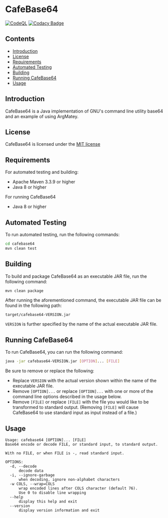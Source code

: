 # CafeBase64

[![CodeQL](https://github.com/jh3nd3rs0n/cafebase64/actions/workflows/codeql-analysis.yml/badge.svg)](https://github.com/jh3nd3rs0n/cafebase64/actions/workflows/codeql-analysis.yml) [![Codacy Badge](https://app.codacy.com/project/badge/Grade/022a9623cb904e33bce041079b879329)](https://app.codacy.com/gh/jh3nd3rs0n/cafebase64/dashboard?utm_source=gh&utm_medium=referral&utm_content=&utm_campaign=Badge_grade)

## Contents

-   [Introduction](#introduction)
-   [License](#license)
-   [Requirements](#requirements)
-   [Automated Testing](#automated-testing)
-   [Building](#building)
-   [Running CafeBase64](#running-cafebase64)
-   [Usage](#usage)

## Introduction

CafeBase64 is a Java implementation of GNU's command line utility base64 and an 
example of using ArgMatey.

## License

CafeBase64 is licensed under the 
[MIT license](https://github.com/jh3nd3rs0n/cafebase64/blob/master/LICENSE)

## Requirements

For automated testing and building:

-   Apache Maven 3.3.9 or higher
-   Java 8 or higher

For running CafeBase64

-   Java 8 or higher

## Automated Testing

To run automated testing, run the following commands:

```bash
cd cafebase64
mvn clean test
```

## Building

To build and package CafeBase64 as an executable JAR file, run the following 
command:

```bash
mvn clean package
```

After running the aforementioned command, the executable JAR file can be found 
in the following path:

```text
target/cafebase64-VERSION.jar
```

`VERSION` is further specified by the name of the actual executable JAR file.

## Running CafeBase64

To run CafeBase64, you can run the following command:

```bash
java -jar cafebase64-VERSION.jar [OPTION]... [FILE]
```

Be sure to remove or replace the following:

-   Replace `VERSION` with the actual version shown within the name of the 
executable JAR file.
-   Remove `[OPTION]...` or replace `[OPTION]...` with one or more of the 
command line options described in the usage below.
-   Remove `[FILE]` or replace `[FILE]` with the file you would like to be 
transformed to standard output. (Removing `[FILE]` will cause CafeBase64 to 
use standard input as input instead of a file.)

## Usage

```text
Usage: cafebase64 [OPTION]... [FILE]
Base64 encode or decode FILE, or standard input, to standard output.

With no FILE, or when FILE is -, read standard input.
	
OPTIONS:
  -d, --decode
	  decode data
  -i, --ignore-garbage
	  when decoding, ignore non-alphabet characters
  -w COLS, --wrap=COLS
	  wrap encoded lines after COLS character (default 76).
	  Use 0 to disable line wrapping
  --help
	  display this help and exit
  --version
	  display version information and exit

```
